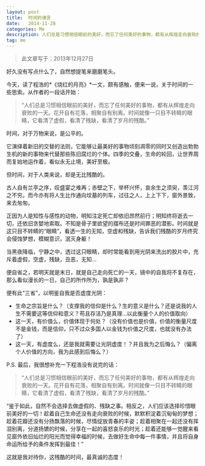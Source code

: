 ```yaml
---
layout: post
title:  时间的谏言
date:   2014-11-28
categories: Me
description: 人们总是习惯相信眼前的美好，而忘了任何美好的事物，都有从辉煌走向衰败的一天。花开自有花落，相聚自有别离。时间就像一只目不转睛的眼睛，它看清了虚假，看清了残缺，看清了岁月的残酷。
tag: me
---
```


> 此文章写于：2013年12月27日

好久没有写点什么了，自然想提笔来磨磨笔头。

今天，读了程浩的*《烧红的月亮》*一文，颇有感触，便来一说，关于时间的一些思索。从作者的一段话开始：

> “人们总是习惯相信眼前的美好，而忘了任何美好的事物，都有从辉煌走向衰败的一天。花开自有花落，相聚自有别离。时间就像一只目不转睛的眼睛，它看清了虚假，看清了残缺，看清了岁月的残酷。”

时间，对于万物来说，是公平的。

它演绎着新旧的交替的法则，它能够让最美好的事物顷刻凋零的同时又创造出勃勃生机的新的事物来代替那些陈旧腐烂的个体。四季的交叠，生命的轮回，让世界周而复始地运作着，看似永无止境，美好至极。

但时间，对于人类来说，却是无比残酷的。

古人自有兰亭之序，叹盛宴之难再；赤壁之下，举杯兴怀，哀余生之须臾，羡江河之不穷。而今亦有将人生比作通向坟墓的列车，过往之人，上上下下，窗外景致，来去匆匆。

正因为人是知性与感性的动物，明知注定死亡却依旧昂然前行；明知终将逝去一切，还依旧贪婪地索取。不知是骨子里欲望的摆布还是时间罪恶的潜影。时间就是这只目不转睛的“眼睛”，看透一生的无知，空虚和残缺，告诉我们残酷的岁月终究会侵蚀梦想，模糊意识，泯灭身躯！

当黑夜降临，宁静之中，透过这只眼睛，却时常能看到用光阴来洗出的胶片中，充斥着虚假，空虚，残缺，丑恶，无知…

便自省之，若明天就是末日，就是自己走向死亡的一天，镜中的自我将不复存在，那么看似漫长的一日，自己的所作所为，孰是孰非？

便有此“三省”，以明鉴自我是否虚度光阴：

- 生命之宗旨是什么？（支撑我的信仰是什么？生的意义是什么？还是说我的人生不需要这等信仰和意义？苟且存活乃是真理…以此衡量个人的价值取向）
- 这一天，有价值么，价值体现于何处？（没有价值也是价值，价值的衡量尺度不是金钱，而是信仰，只不过众多国人以金钱为价值之尺度，也就没有办法了）
- 这一天，有虚度么，还是我就需要让光阴虚度！？并且我为之后悔么？（偏离个人价值的方向，我为此感到后悔么？）

P.S. 最后，我很想补充一下程浩没有说完的话：

> “人们总是习惯相信眼前的美好，而忘了任何美好的事物，都有从辉煌走向衰败的一天。花开自有花落，相聚自有别离。时间就像一只目不转睛的眼睛，它看清了虚假，看清了残缺，看清了岁月的残酷。”

“鉴于如此，自然不会选择去做虚假的、残缺之事。相反之，人们应该选择珍惜眼前美好的一切！趁着自己生命还没有走向衰败的时候，默默积淀着沉甸甸的梦想；趁着花瓣还没有分扬飘落的时候，尽情绽放青春的丰姿；趁着相聚在一起还没有挥泪别离，分道扬镳的时候，分享在一起的喜怒哀乐的时光；趁着还能够一觉醒来看见窗外依旧灿烂的阳光而觉得幸福的时候，去做好生命中每一件事情，并且将自身命运所给予的条件发挥到最佳！”

这就是我对待你，这残酷的时间，最真诚的态度！
